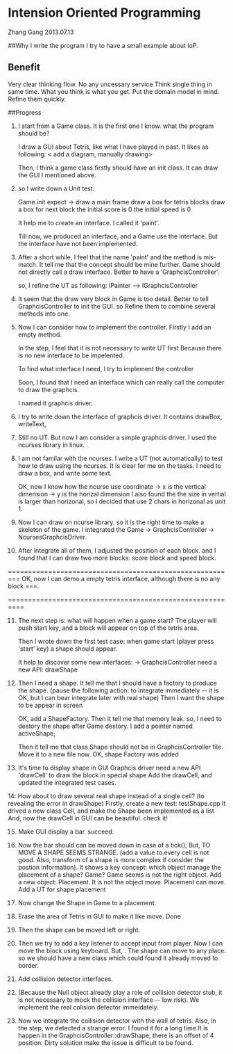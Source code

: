 # Intension Oriented Programming

Zhang Gang
2013.07.13

##Why I write the program
I try to have a small example about IoP.

## Benefit
Very clear thinking flow.
No any uncessary service
Think single thing in same time.
What you think is what you get.
Put the domain model in mind. Refine them quickly.

##Progress

1. I start from a Game class. It is the first one I know.
   what the program should be? 

   I draw a GUI about Tetris, like what I have played in past.
   It likes as following:
   < add a diagram, manually drawing>

   Then, I think a game class firstly should have an init class.
   It can draw the GUI I mentioned above.

2. so I write down a Unit test:

   Game.init expect ->
      draw a main frame
      draw a box for tetris blocks
      draw a box for next block
      the initial score is 0
      the initial speed is 0

   It help me to create an interface. I called it 'paint'.

   Till now, we produced an interface, and a Game use the interface.
   But the interface have not been implemented.

3. After a short while, I feel that the name 'paint' and the method
   is mis-match. It tell me that the concept should be mine further.
   Game should not directly call a draw interface. 
   Better to have a 'GraphcisController'.

   so, I refine the UT as following:
   IPainter --> IGraphcisController
4. It seem that the draw very block in Game is too detail. 
   Better to tell GraphcisController to init the GUI. 
   so Refine them to combine several methods into one.

5. Now I can consider how to implement the controller.
   Firstly I add an empty method.

   In the step, I feel that it is not necessary to write UT first
   Because there is no new interface to be impelented. 

   To find what interface I need, I try to implement the controller

   Soon, I found that I need an interface which can really call the computer
   to draw the graphcis.

   I named it graphcis driver.

6. I try to write down the interface of graphcis driver.
   It contains drawBox, writeText, 

7. Still no UT. But now I am consider a simple graphcis driver. 
   I used the ncurses library in linux. 

8. I am not familar with the ncurses. 
   I write a UT (not automatically) to test how to draw using the ncurses.
   It is clear for me on the tasks. 
   I need to draw a box, and write some text.

   OK, now I know how the ncurse use coordinate -> x is the vertical dimension
                                                -> y is the horizal dimension
   I also found the the size in vertial is larger than horizonal, so I decided that use 2 chars in horizonal as unit 1.

9. Now I can draw on ncurse library. so it is the right time to make a skeleton of the game.
   I integrated the Game -> GraphcisController -> NcursesGraphcisDriver.

10. After integrate all of them, I adjusted the position of each block. and I found that I can draw two more blocks: score block and speed block.

=========================================================
OK, now I can demo a empty tetris interface, although there is no any block ===.

==========================================================

11. The next step is: what will happen when a game start? 
The player will push start key, and a block will appear on top 
of the tetris area.

    Then I wrote down the first test case: 
    when game start (player press 'start' key)
    a shape should appear.

    It help to discover some new interfaces:
    -> GraphcisController need a new API: drawShape

12. Then I need a shape. 
    It tell me that I should have a factory to produce the shape.
    (pause the following action: to integrate immediately --
     it is OK, but I can bear integrate later with real shape)
    Then I want the shape to be appear in screen 

    OK, add a ShapeFactory. Then it tell me that memory leak. 
    so, I need to destory the shape after Game destory.
    I add a pointer named activeShape;

    Then it tell me that class Shape should not be in GraphcisController file.
    Move it to a new file now.
    OK, shape Factory was added


13. It's time to display shape in GUI
    Graphcis driver need a new API 'drawCell' to draw the block in special shape    Add the drawCell, and updated the integrated test cases.

  
14: How about to draw several real shape instead of a single cell? (to revealing the error in drawShape)
    Firstly, create a new test: testShape.cpp
    It drived a new class Cell, and make the Shape been implemented as a list
    And, now the drawCell in GUI can be beautiful. check it!

15. Make GUI display a bar. succeed.

16. Now the bar should can be moved down in case of a tick(); 
    But, TO MOVE A SHAPE SEEMS STRANGE.
    (add a value to every cell is not good. Also, transform of a shape is more complex if consider the postion information).
    It shows a key concept:  which object manage the placement of a shape?
    Game? Game seems is not the right object.
    Add a new object: Placement. It is not the object move. Placement can move.
    Add a UT for shape placement

17. Now change the Shape in Game to a placement.

18. Erase the area of Tetris in GUI to make it like move.
    Done
19. Then the shape can be moved left or right.

20. Then we try to add a key listener to accept input from player.
    Now I can move the block using keyboard.
    But, . The shape can move to any place. so we should have a 
    new class which could found it already moved to border.

21. Add collision detector interfaces.

22. (Because the Null object already play a role of collision detector stub,
     it is not necessary to mock the collision interface -- low risk).
    We implement the real colision detector immeidately.

23. Now we integrate the collision detector with the wall of tetris.
    Also, in the step, we detected a strange error: I found it for a long time
    It is happen in the GraphcisController::drawShape, there is an offset of 4 position. Dirty solution make the issue is difficult to be found.




